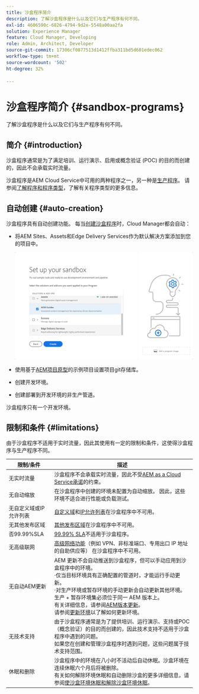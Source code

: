 ```yaml
---
title: 沙盒程序简介
description: 了解沙盒程序是什么以及它们与生产程序有何不同。
exl-id: 4606590c-6826-4794-9d2e-5548a00aa2fa
solution: Experience Manager
feature: Cloud Manager, Developing
role: Admin, Architect, Developer
source-git-commit: 17306cf0877513d1412ffba311bd5d601edec062
workflow-type: tm+mt
source-wordcount: '502'
ht-degree: 32%

---
```



# 沙盒程序简介 {#sandbox-programs}

了解沙盒程序是什么以及它们与生产程序有何不同。

## 简介 {#introduction}

沙盒程序通常是为了满足培训、运行演示、启用或概念验证 (POC) 的目的而创建的，因此不会承载实时流量。

沙盒程序是AEM Cloud Service中可用的两种程序之一，另一种是[生产程序](introduction-production-programs.md)。 请参阅[了解程序和程序类型](/help/implementing/cloud-manager/getting-access-to-aem-in-cloud/program-types.md)，了解有关程序类型的更多信息。

## 自动创建 {#auto-creation}

沙盒程序具有自动创建功能。 每当[创建沙盒程序](/help/implementing/cloud-manager/getting-access-to-aem-in-cloud/creating-sandbox-programs.md)时，Cloud Manager都会自动：

* 将AEM Sites、Assets和Edge Delivery Services作为默认解决方案添加到您的项目中。

  ![为沙盒选择解决方案和附加组件](assets/sandbox-solutions-add-ons.png)

* 使用基于[AEM项目原型](https://experienceleague.adobe.com/zh-hans/docs/experience-manager-core-components/using/developing/archetype/overview)的示例项目设置项目git存储库。
* 创建开发环境。
* 创建部署到开发环境的非生产管道。

沙盒程序只有一个开发环境。

## 限制和条件 {#limitations}

由于沙盒程序不适用于实时流量，因此其使用有一定的限制和条件，这使得沙盒程序与生产程序不同。

| 限制/条件 | 描述 |
| --- | --- |
| 无实时流量 | 沙盒程序不会承载实时流量，因此不受[AEM as a Cloud Service承诺](https://www.adobe.com/cn/legal/service-commitments.html)的约束。 |
| 无自动缩放 | 在沙盒程序中创建的环境未配置为自动缩放。 因此，这些环境不适合进行性能或负载测试。 |
| 无自定义域或IP允许列表 | [自定义域](/help/implementing/cloud-manager/custom-domain-names/introduction.md)和[IP允许列表](/help/implementing/cloud-manager/ip-allow-lists/introduction.md)在沙盒程序中不可用。 |
| 无其他发布区域 | [其他发布区域](/help/operations/additional-publish-regions.md)在沙盒程序中不可用。 |
| 否99.99%SLA | [99.99% SLA](/help/implementing/cloud-manager/getting-access-to-aem-in-cloud/creating-production-programs.md#sla)不适用于沙盒程序。 |
| 无高级联网 | [高级网络功能](/help/security/configuring-advanced-networking.md)（例如 VPN、非标准端口、专用出口 IP 地址的自助供应等） 在沙盒程序中不可用。 |
| 无自动AEM更新 | AEM 更新不会自动推送到沙盒程序，但可以手动应用到沙盒程序中的环境。<br>·仅当目标环境具有正确配置的管道时，才能运行手动更新。<br>·对生产环境或暂存环境的手动更新会自动更新其他环境。 生产 + 暂存环境集必须位于同一 AEM 版本上。<br>有关详细信息，请参阅[AEM版本更新](/help/implementing/deploying/aem-version-updates.md)。<br>请参阅[更新环境](/help/implementing/cloud-manager/manage-environments.md#updating-dev-environment)以了解如何更新环境。 |
| 无技术支持 | 由于沙盒程序通常是为了提供培训、运行演示、支持或POC（概念验证）的目的而创建的，因此技术支持不适用于沙盒程序中遇到的问题。<br>如果您在创建和管理沙盒程序时遇到问题，这些问题属于技术支持范围。 |
| 休眠和删除 | 沙盒程序中的环境在八小时不活动后自动休眠。沙盒环境在连续休眠六个月后将被删除。<br>有关如何解除环境休眠和自动删除沙盒的更多详细信息，请参阅[使沙盒环境休眠和解除沙盒环境休眠](/help/implementing/cloud-manager/getting-access-to-aem-in-cloud/hibernating-environments.md)。 |
